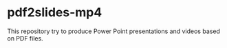 # pdf2slides-mp4
This repository try to produce Power Point presentations and videos based on PDF files.
